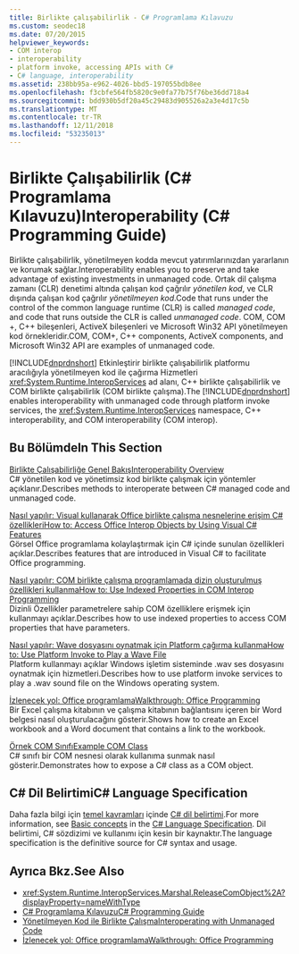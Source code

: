```yaml
---
title: Birlikte çalışabilirlik - C# Programlama Kılavuzu
ms.custom: seodec18
ms.date: 07/20/2015
helpviewer_keywords:
- COM interop
- interoperability
- platform invoke, accessing APIs with C#
- C# language, interoperability
ms.assetid: 238bb95a-e962-4026-bbd5-197055bdb8ee
ms.openlocfilehash: f3cbfe564fb5820c9e0fa77b75f76be36dd718a4
ms.sourcegitcommit: bdd930b5df20a45c29483d905526a2a3e4d17c5b
ms.translationtype: MT
ms.contentlocale: tr-TR
ms.lasthandoff: 12/11/2018
ms.locfileid: "53235013"
---
```

# <a name="interoperability-c-programming-guide"></a><span data-ttu-id="22f18-102">Birlikte Çalışabilirlik (C# Programlama Kılavuzu)</span><span class="sxs-lookup"><span data-stu-id="22f18-102">Interoperability (C# Programming Guide)</span></span>
<span data-ttu-id="22f18-103">Birlikte çalışabilirlik, yönetilmeyen kodda mevcut yatırımlarınızdan yararlanın ve korumak sağlar.</span><span class="sxs-lookup"><span data-stu-id="22f18-103">Interoperability enables you to preserve and take advantage of existing investments in unmanaged code.</span></span> <span data-ttu-id="22f18-104">Ortak dil çalışma zamanı (CLR) denetimi altında çalışan kod çağrılır *yönetilen kod*, ve CLR dışında çalışan kod çağrılır *yönetilmeyen kod*.</span><span class="sxs-lookup"><span data-stu-id="22f18-104">Code that runs under the control of the common language runtime (CLR) is called *managed code*, and code that runs outside the CLR is called *unmanaged code*.</span></span> <span data-ttu-id="22f18-105">COM, COM +, C++ bileşenleri, ActiveX bileşenleri ve Microsoft Win32 API yönetilmeyen kod örnekleridir.</span><span class="sxs-lookup"><span data-stu-id="22f18-105">COM, COM+, C++ components, ActiveX components, and Microsoft Win32 API are examples of unmanaged code.</span></span>  
  
 <span data-ttu-id="22f18-106">[!INCLUDE[dnprdnshort](~/includes/dnprdnshort-md.md)] Etkinleştirir birlikte çalışabilirlik platformu aracılığıyla yönetilmeyen kod ile çağırma Hizmetleri <xref:System.Runtime.InteropServices> ad alanı, C++ birlikte çalışabilirlik ve COM birlikte çalışabilirlik (COM birlikte çalışma).</span><span class="sxs-lookup"><span data-stu-id="22f18-106">The [!INCLUDE[dnprdnshort](~/includes/dnprdnshort-md.md)] enables interoperability with unmanaged code through platform invoke services, the <xref:System.Runtime.InteropServices> namespace, C++ interoperability, and COM interoperability (COM interop).</span></span>  
  
## <a name="in-this-section"></a><span data-ttu-id="22f18-107">Bu Bölümde</span><span class="sxs-lookup"><span data-stu-id="22f18-107">In This Section</span></span>  
 [<span data-ttu-id="22f18-108">Birlikte Çalışabilirliğe Genel Bakış</span><span class="sxs-lookup"><span data-stu-id="22f18-108">Interoperability Overview</span></span>](../../../csharp/programming-guide/interop/interoperability-overview.md)  
 <span data-ttu-id="22f18-109">C# yönetilen kod ve yönetimsiz kod birlikte çalışmak için yöntemler açıklanır.</span><span class="sxs-lookup"><span data-stu-id="22f18-109">Describes methods to interoperate between C# managed code and unmanaged code.</span></span>  
  
 [<span data-ttu-id="22f18-110">Nasıl yapılır: Visual kullanarak Office birlikte çalışma nesnelerine erişim C# özellikleri</span><span class="sxs-lookup"><span data-stu-id="22f18-110">How to: Access Office Interop Objects by Using Visual C# Features</span></span>](../../../csharp/programming-guide/interop/how-to-access-office-onterop-objects.md)  
 <span data-ttu-id="22f18-111">Görsel Office programlama kolaylaştırmak için C# içinde sunulan özellikleri açıklar.</span><span class="sxs-lookup"><span data-stu-id="22f18-111">Describes features that are introduced in Visual C# to facilitate Office programming.</span></span>  
  
 [<span data-ttu-id="22f18-112">Nasıl yapılır: COM birlikte çalışma programlamada dizin oluşturulmuş özellikleri kullanma</span><span class="sxs-lookup"><span data-stu-id="22f18-112">How to: Use Indexed Properties in COM Interop Programming</span></span>](../../../csharp/programming-guide/interop/how-to-use-indexed-properties-in-com-interop-rogramming.md)  
 <span data-ttu-id="22f18-113">Dizinli Özellikler parametrelere sahip COM özelliklere erişmek için kullanmayı açıklar.</span><span class="sxs-lookup"><span data-stu-id="22f18-113">Describes how to use indexed properties to access COM properties that have parameters.</span></span>  
  
 [<span data-ttu-id="22f18-114">Nasıl yapılır: Wave dosyasını oynatmak için Platform çağırma kullanma</span><span class="sxs-lookup"><span data-stu-id="22f18-114">How to: Use Platform Invoke to Play a Wave File</span></span>](../../../csharp/programming-guide/interop/how-to-use-platform-invoke-to-play-a-wave-file.md)  
 <span data-ttu-id="22f18-115">Platform kullanmayı açıklar Windows işletim sisteminde .wav ses dosyasını oynatmak için hizmetleri.</span><span class="sxs-lookup"><span data-stu-id="22f18-115">Describes how to use platform invoke services to play a .wav sound file on the Windows operating system.</span></span>  
  
 [<span data-ttu-id="22f18-116">İzlenecek yol: Office programlama</span><span class="sxs-lookup"><span data-stu-id="22f18-116">Walkthrough: Office Programming</span></span>](../../../csharp/programming-guide/interop/walkthrough-office-programming.md)  
 <span data-ttu-id="22f18-117">Bir Excel çalışma kitabının ve çalışma kitabının bağlantısını içeren bir Word belgesi nasıl oluşturulacağını gösterir.</span><span class="sxs-lookup"><span data-stu-id="22f18-117">Shows how to create an Excel workbook and a Word document that contains a link to the workbook.</span></span>  
  
 [<span data-ttu-id="22f18-118">Örnek COM Sınıfı</span><span class="sxs-lookup"><span data-stu-id="22f18-118">Example COM Class</span></span>](../../../csharp/programming-guide/interop/example-com-class.md)  
 <span data-ttu-id="22f18-119">C# sınıfı bir COM nesnesi olarak kullanıma sunmak nasıl gösterir.</span><span class="sxs-lookup"><span data-stu-id="22f18-119">Demonstrates how to expose a C# class as a COM object.</span></span>  
  
## <a name="c-language-specification"></a><span data-ttu-id="22f18-120">C# Dil Belirtimi</span><span class="sxs-lookup"><span data-stu-id="22f18-120">C# Language Specification</span></span>  

<span data-ttu-id="22f18-121">Daha fazla bilgi için [temel kavramları](~/_csharplang/spec/unsafe-code.md) içinde [ C# dil belirtimi](../../language-reference/language-specification/index.md).</span><span class="sxs-lookup"><span data-stu-id="22f18-121">For more information, see [Basic concepts](~/_csharplang/spec/unsafe-code.md) in the [C# Language Specification](../../language-reference/language-specification/index.md).</span></span> <span data-ttu-id="22f18-122">Dil belirtimi, C# sözdizimi ve kullanımı için kesin bir kaynaktır.</span><span class="sxs-lookup"><span data-stu-id="22f18-122">The language specification is the definitive source for C# syntax and usage.</span></span>
  
## <a name="see-also"></a><span data-ttu-id="22f18-123">Ayrıca Bkz.</span><span class="sxs-lookup"><span data-stu-id="22f18-123">See Also</span></span>

- <xref:System.Runtime.InteropServices.Marshal.ReleaseComObject%2A?displayProperty=nameWithType>  
- [<span data-ttu-id="22f18-124">C# Programlama Kılavuzu</span><span class="sxs-lookup"><span data-stu-id="22f18-124">C# Programming Guide</span></span>](../../../csharp/programming-guide/index.md)  
- [<span data-ttu-id="22f18-125">Yönetilmeyen Kod ile Birlikte Çalışma</span><span class="sxs-lookup"><span data-stu-id="22f18-125">Interoperating with Unmanaged Code</span></span>](../../../../docs/framework/interop/index.md)  
- [<span data-ttu-id="22f18-126">İzlenecek yol: Office programlama</span><span class="sxs-lookup"><span data-stu-id="22f18-126">Walkthrough: Office Programming</span></span>](../../../csharp/programming-guide/interop/walkthrough-office-programming.md)
